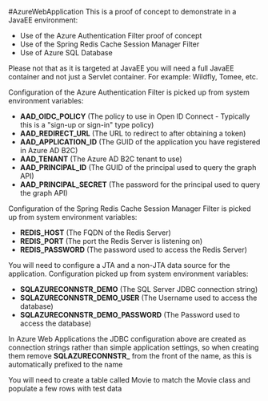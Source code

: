 #AzureWebApplication
This is a proof of concept to demonstrate in a JavaEE environment:
* Use of the Azure Authentication Filter proof of concept
* Use of the Spring Redis Cache Session Manager Filter
* Use of Azure SQL Database

Please not that as it is targeted at JavaEE you will need a full JavaEE container and not just a Servlet container.  For example: Wildfly, Tomee, etc.

Configuration of the Azure Authentication Filter is picked up from system environment variables:
* **AAD_OIDC_POLICY** (The policy to use in Open ID Connect - Typically this is a "sign-up or sign-in" type policy)
* **AAD_REDIRECT_URL** (The URL to redirect to after obtaining a token)
* **AAD_APPLICATION_ID** (The GUID of the application you have registered in Azure AD B2C)
* **AAD_TENANT** (The Azure AD B2C tenant to use)
* **AAD_PRINCIPAL_ID** (The GUID of the principal used to query the graph API)
* **AAD_PRINCIPAL_SECRET** (The password for the principal used to query the graph API)

Configuration of the Spring Redis Cache Session Manager Filter is picked up from system environment variables:
* **REDIS_HOST** (The FQDN of the Redis Server)
* **REDIS_PORT** (The port the Redis Server is listening on)
* **REDIS_PASSWORD** (The password used to access the Redis Server)

You will need to configure a JTA and a non-JTA data source for the application.  Configuration picked up from system environment variables:
* **SQLAZURECONNSTR_DEMO** (The SQL Server JDBC connection string)
* **SQLAZURECONNSTR_DEMO_USER** (The Username used to access the database)
* **SQLAZURECONNSTR_DEMO_PASSWORD** (The Password used to access the database)

In Azure Web Applications the JDBC configuration above are created as connection strings rather than simple application settings, so when creating them remove **SQLAZURECONNSTR_** from the front of the name, as this is automatically prefixed to the name 

You will need to create a table called Movie to match the Movie class and populate a few rows with test data